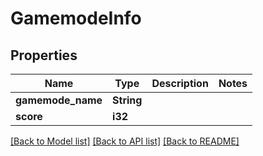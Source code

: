# GamemodeInfo

## Properties

Name | Type | Description | Notes
------------ | ------------- | ------------- | -------------
**gamemode_name** | **String** |  | 
**score** | **i32** |  | 

[[Back to Model list]](../README.md#documentation-for-models) [[Back to API list]](../README.md#documentation-for-api-endpoints) [[Back to README]](../README.md)


